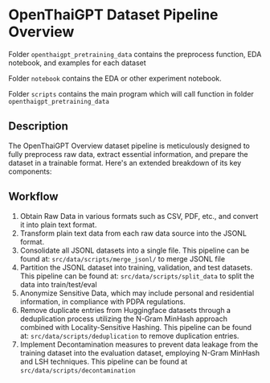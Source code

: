 # OpenThaiGPT Dataset Pipeline Overview

Folder `openthaigpt_pretraining_data` contains the preprocess function, EDA notebook, and examples for each dataset

Folder `notebook` contains the EDA or other experiment notebook.

Folder `scripts` contains the main program which will call function in folder `openthaigpt_pretraining_data`

## Description

The OpenThaiGPT Overview dataset pipeline is meticulously designed to fully preprocess raw data, extract essential information, and prepare the dataset in a trainable format. Here's an extended breakdown of its key components:

## Workflow

1. Obtain Raw Data in various formats such as CSV, PDF, etc., and convert it into plain text format.
2. Transform plain text data from each raw data source into the JSONL format.
3. Consolidate all JSONL datasets into a single file. This pipeline can be found at: `src/data/scripts/merge_jsonl/` to merge JSONL file
4. Partition the JSONL dataset into training, validation, and test datasets. This pipeline can be found at: `src/data/scripts/split_data` to split the data into train/test/eval
5. Anonymize Sensitive Data, which may include personal and residential information, in compliance with PDPA regulations.
6. Remove duplicate entries from Huggingface datasets through a deduplication process utilizing the N-Gram MinHash approach combined with Locality-Sensitive Hashing. This pipeline can be found at: `src/data/scripts/deduplication` to remove duplication entries.
7. Implement Decontamination measures to prevent data leakage from the training dataset into the evaluation dataset, employing N-Gram MinHash and LSH techniques. This pipeline can be found at `src/data/scripts/decontamination`


